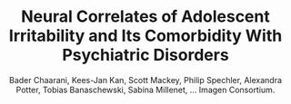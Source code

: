 ---
author: Bader Chaarani, Kees-Jan Kan, Scott Mackey, Philip Spechler, Alexandra Potter, Tobias Banaschewski, Sabina Millenet, ... Imagen Consortium.
title: Neural Correlates of Adolescent Irritability and Its Comorbidity With Psychiatric Disorders
journal: JOURNAL OF THE AMERICAN ACADEMY OF CHILD AND ADOLESCENT PSYCHIATRY
year: 2020
type: article
doi: 10.1016/j.jaac.2019.11.028
volume: 59
number: 12
pages: 1371-1379
---